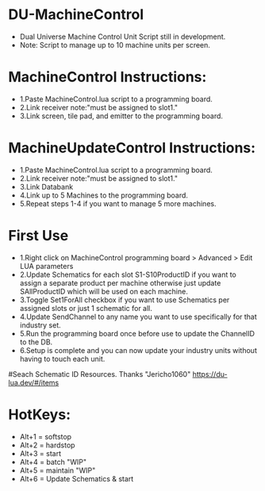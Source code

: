 # DU-MachineControl
- Dual Universe Machine Control Unit Script still in development.
- Note: Script to manage up to 10 machine units per screen.

# MachineControl Instructions:
- 1.Paste MachineControl.lua script to a programming board. 
- 2.Link receiver note:"must be assigned to slot1."
- 3.Link screen, tile pad, and emitter to the programming board. 

# MachineUpdateControl Instructions:
- 1.Paste MachineControl.lua script to a programming board. 
- 2.Link receiver note:"must be assigned to slot1."
- 3.Link Databank
- 4.Link up to 5 Machines to the programming board. 
- 5.Repeat steps 1-4 if you want to manage 5 more machines.
# First Use
- 1.Right click on MachineControl programming board > Advanced > Edit LUA parameters
- 2.Update Schematics for each slot S1-S10ProductID if you want to assign a separate product per machine otherwise just update SAllProductID which will be used on each machine.
- 3.Toggle Set1ForAll checkbox if you want to use Schematics per assigned slots or just 1 schematic for all.
- 4.Update SendChannel to any name you want to use specifically for that industry set.
- 5.Run the programming board once before use to update the ChannelID to the DB.
- 6.Setup is complete and you can now update your industry units without having to touch each unit.

#Seach Schematic ID Resources. Thanks "Jericho1060"
https://du-lua.dev/#/items

# HotKeys:
- Alt+1 = softstop
- Alt+2 = hardstop
- Alt+3 = start
- Alt+4 = batch "WIP"
- Alt+5 = maintain "WIP"
- Alt+6 = Update Schematics & start
